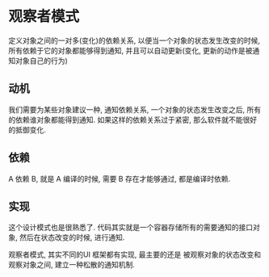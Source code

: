 # 观察者模式

定义对象之间的一对多(变化)的依赖关系, 以便当一个对象的状态发生改变的时候, 所有依赖于它的对象都能够得到通知, 并且可以自动更新(变化, 更新的动作是被通知对象自己的行为)

## 动机

我们需要为某些对象建议一种, 通知依赖关系, 一个对象的状态发生改变之后, 所有的依赖谁对象都能得到通知. 如果这样的依赖关系过于紧密, 那么软件就不能很好的抵御变化.

## 依赖

A 依赖 B, 就是 A 编译的时候, 需要 B 存在才能够通过, 都是编译时依赖.

## 实现

这个设计模式也是很熟悉了. 代码其实就是一个容器存储所有的需要通知的接口对象, 然后在状态改变的时候, 进行通知.

观察者模式, 其实不同的UI 框架都有实现, 最主要的还是 被观察对象的状态改变和观察对象之间, 建立一种松散的通知机制.

